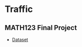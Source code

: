 # Traffic

## MATH123 Final Project

* [Dataset](https://www.research-collection.ethz.ch/handle/20.500.11850/437802)